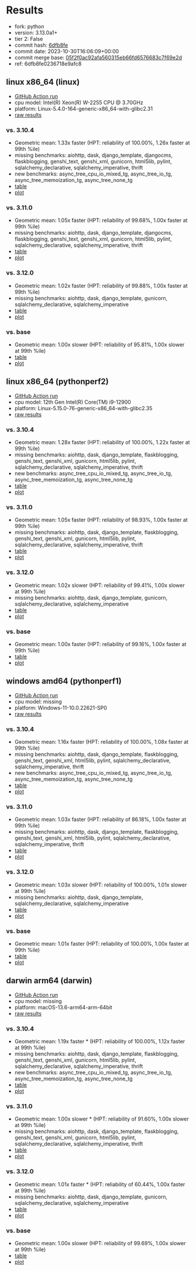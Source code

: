 # Results

- fork: python
- version: 3.13.0a1+
- tier 2: False
- commit hash: [6dfb8fe](https://github.com/python/cpython/commit/6dfb8fe)
- commit date: 2023-10-30T16:06:09+00:00
- commit merge base: [05f2f0ac92afa560315eb66fd6576683c7f69e2d](https://github.com/python/cpython/commit/05f2f0ac92afa560315eb66fd6576683c7f69e2d)
- ref: 6dfb8fe0236718e9afc8

## linux x86_64 (linux)

- [GitHub Action run](https://github.com/faster-cpython/benchmarking/actions/runs/6707996351)
- cpu model: Intel(R) Xeon(R) W-2255 CPU @ 3.70GHz
- platform: Linux-5.4.0-164-generic-x86_64-with-glibc2.31
- [raw results](bm-20231030-linux-x86_64-python-6dfb8fe0236718e9afc8-3.13.0a1%2B-6dfb8fe.json)

### vs. 3.10.4

- Geometric mean: 1.33x faster (HPT: reliability of 100.00%, 1.26x faster at 99th %ile)
- missing benchmarks: aiohttp, dask, django_template, djangocms, flaskblogging, genshi_text, genshi_xml, gunicorn, html5lib, pylint, sqlalchemy_declarative, sqlalchemy_imperative, thrift
- new benchmarks: async_tree_cpu_io_mixed_tg, async_tree_io_tg, async_tree_memoization_tg, async_tree_none_tg
- [table](bm-20231030-linux-x86_64-python-6dfb8fe0236718e9afc8-3.13.0a1%2B-6dfb8fe-vs-3.10.4.md)
- [plot](bm-20231030-linux-x86_64-python-6dfb8fe0236718e9afc8-3.13.0a1%2B-6dfb8fe-vs-3.10.4.png)

### vs. 3.11.0

- Geometric mean: 1.05x faster (HPT: reliability of 99.68%, 1.00x faster at 99th %ile)
- missing benchmarks: aiohttp, dask, django_template, djangocms, flaskblogging, genshi_text, genshi_xml, gunicorn, html5lib, pylint, sqlalchemy_declarative, sqlalchemy_imperative, thrift
- [table](bm-20231030-linux-x86_64-python-6dfb8fe0236718e9afc8-3.13.0a1%2B-6dfb8fe-vs-3.11.0.md)
- [plot](bm-20231030-linux-x86_64-python-6dfb8fe0236718e9afc8-3.13.0a1%2B-6dfb8fe-vs-3.11.0.png)

### vs. 3.12.0

- Geometric mean: 1.02x faster (HPT: reliability of 99.88%, 1.00x faster at 99th %ile)
- missing benchmarks: aiohttp, dask, django_template, gunicorn, sqlalchemy_declarative, sqlalchemy_imperative
- [table](bm-20231030-linux-x86_64-python-6dfb8fe0236718e9afc8-3.13.0a1%2B-6dfb8fe-vs-3.12.0.md)
- [plot](bm-20231030-linux-x86_64-python-6dfb8fe0236718e9afc8-3.13.0a1%2B-6dfb8fe-vs-3.12.0.png)

### vs. base

- Geometric mean: 1.00x slower (HPT: reliability of 95.81%, 1.00x slower at 99th %ile)
- [table](bm-20231030-linux-x86_64-python-6dfb8fe0236718e9afc8-3.13.0a1%2B-6dfb8fe-vs-base.md)
- [plot](bm-20231030-linux-x86_64-python-6dfb8fe0236718e9afc8-3.13.0a1%2B-6dfb8fe-vs-base.png)

## linux x86_64 (pythonperf2)

- [GitHub Action run](https://github.com/faster-cpython/benchmarking/actions/runs/6707996351)
- cpu model: 12th Gen Intel(R) Core(TM) i9-12900
- platform: Linux-5.15.0-76-generic-x86_64-with-glibc2.35
- [raw results](bm-20231030-pythonperf2-x86_64-python-6dfb8fe0236718e9afc8-3.13.0a1%2B-6dfb8fe.json)

### vs. 3.10.4

- Geometric mean: 1.28x faster (HPT: reliability of 100.00%, 1.22x faster at 99th %ile)
- missing benchmarks: aiohttp, dask, django_template, flaskblogging, genshi_text, genshi_xml, gunicorn, html5lib, pylint, sqlalchemy_declarative, sqlalchemy_imperative, thrift
- new benchmarks: async_tree_cpu_io_mixed_tg, async_tree_io_tg, async_tree_memoization_tg, async_tree_none_tg
- [table](bm-20231030-pythonperf2-x86_64-python-6dfb8fe0236718e9afc8-3.13.0a1%2B-6dfb8fe-vs-3.10.4.md)
- [plot](bm-20231030-pythonperf2-x86_64-python-6dfb8fe0236718e9afc8-3.13.0a1%2B-6dfb8fe-vs-3.10.4.png)

### vs. 3.11.0

- Geometric mean: 1.05x faster (HPT: reliability of 98.93%, 1.00x faster at 99th %ile)
- missing benchmarks: aiohttp, dask, django_template, flaskblogging, genshi_text, genshi_xml, gunicorn, html5lib, pylint, sqlalchemy_declarative, sqlalchemy_imperative, thrift
- [table](bm-20231030-pythonperf2-x86_64-python-6dfb8fe0236718e9afc8-3.13.0a1%2B-6dfb8fe-vs-3.11.0.md)
- [plot](bm-20231030-pythonperf2-x86_64-python-6dfb8fe0236718e9afc8-3.13.0a1%2B-6dfb8fe-vs-3.11.0.png)

### vs. 3.12.0

- Geometric mean: 1.02x slower (HPT: reliability of 99.41%, 1.00x slower at 99th %ile)
- missing benchmarks: aiohttp, dask, django_template, gunicorn, sqlalchemy_declarative, sqlalchemy_imperative
- [table](bm-20231030-pythonperf2-x86_64-python-6dfb8fe0236718e9afc8-3.13.0a1%2B-6dfb8fe-vs-3.12.0.md)
- [plot](bm-20231030-pythonperf2-x86_64-python-6dfb8fe0236718e9afc8-3.13.0a1%2B-6dfb8fe-vs-3.12.0.png)

### vs. base

- Geometric mean: 1.00x faster (HPT: reliability of 99.16%, 1.00x faster at 99th %ile)
- [table](bm-20231030-pythonperf2-x86_64-python-6dfb8fe0236718e9afc8-3.13.0a1%2B-6dfb8fe-vs-base.md)
- [plot](bm-20231030-pythonperf2-x86_64-python-6dfb8fe0236718e9afc8-3.13.0a1%2B-6dfb8fe-vs-base.png)

## windows amd64 (pythonperf1)

- [GitHub Action run](https://github.com/faster-cpython/benchmarking/actions/runs/6707996351)
- cpu model: missing
- platform: Windows-11-10.0.22621-SP0
- [raw results](bm-20231030-pythonperf1-amd64-python-6dfb8fe0236718e9afc8-3.13.0a1%2B-6dfb8fe.json)

### vs. 3.10.4

- Geometric mean: 1.16x faster (HPT: reliability of 100.00%, 1.08x faster at 99th %ile)
- missing benchmarks: aiohttp, dask, django_template, flaskblogging, genshi_text, genshi_xml, html5lib, pylint, sqlalchemy_declarative, sqlalchemy_imperative, thrift
- new benchmarks: async_tree_cpu_io_mixed_tg, async_tree_io_tg, async_tree_memoization_tg, async_tree_none_tg
- [table](bm-20231030-pythonperf1-amd64-python-6dfb8fe0236718e9afc8-3.13.0a1%2B-6dfb8fe-vs-3.10.4.md)
- [plot](bm-20231030-pythonperf1-amd64-python-6dfb8fe0236718e9afc8-3.13.0a1%2B-6dfb8fe-vs-3.10.4.png)

### vs. 3.11.0

- Geometric mean: 1.03x faster (HPT: reliability of 86.18%, 1.00x faster at 99th %ile)
- missing benchmarks: aiohttp, dask, django_template, flaskblogging, genshi_text, genshi_xml, html5lib, pylint, sqlalchemy_declarative, sqlalchemy_imperative, thrift
- [table](bm-20231030-pythonperf1-amd64-python-6dfb8fe0236718e9afc8-3.13.0a1%2B-6dfb8fe-vs-3.11.0.md)
- [plot](bm-20231030-pythonperf1-amd64-python-6dfb8fe0236718e9afc8-3.13.0a1%2B-6dfb8fe-vs-3.11.0.png)

### vs. 3.12.0

- Geometric mean: 1.03x slower (HPT: reliability of 100.00%, 1.01x slower at 99th %ile)
- missing benchmarks: aiohttp, dask, django_template, sqlalchemy_declarative, sqlalchemy_imperative
- [table](bm-20231030-pythonperf1-amd64-python-6dfb8fe0236718e9afc8-3.13.0a1%2B-6dfb8fe-vs-3.12.0.md)
- [plot](bm-20231030-pythonperf1-amd64-python-6dfb8fe0236718e9afc8-3.13.0a1%2B-6dfb8fe-vs-3.12.0.png)

### vs. base

- Geometric mean: 1.01x faster (HPT: reliability of 100.00%, 1.00x faster at 99th %ile)
- [table](bm-20231030-pythonperf1-amd64-python-6dfb8fe0236718e9afc8-3.13.0a1%2B-6dfb8fe-vs-base.md)
- [plot](bm-20231030-pythonperf1-amd64-python-6dfb8fe0236718e9afc8-3.13.0a1%2B-6dfb8fe-vs-base.png)

## darwin arm64 (darwin)

- [GitHub Action run](https://github.com/faster-cpython/benchmarking/actions/runs/6707996351)
- cpu model: missing
- platform: macOS-13.6-arm64-arm-64bit
- [raw results](bm-20231030-darwin-arm64-python-6dfb8fe0236718e9afc8-3.13.0a1%2B-6dfb8fe.json)

### vs. 3.10.4

- Geometric mean: 1.19x faster \* (HPT: reliability of 100.00%, 1.12x faster at 99th %ile)
- missing benchmarks: aiohttp, dask, django_template, flaskblogging, genshi_text, genshi_xml, gunicorn, html5lib, pylint, sqlalchemy_declarative, sqlalchemy_imperative, thrift
- new benchmarks: async_tree_cpu_io_mixed_tg, async_tree_io_tg, async_tree_memoization_tg, async_tree_none_tg
- [table](bm-20231030-darwin-arm64-python-6dfb8fe0236718e9afc8-3.13.0a1%2B-6dfb8fe-vs-3.10.4.md)
- [plot](bm-20231030-darwin-arm64-python-6dfb8fe0236718e9afc8-3.13.0a1%2B-6dfb8fe-vs-3.10.4.png)

### vs. 3.11.0

- Geometric mean: 1.00x slower \* (HPT: reliability of 91.60%, 1.00x slower at 99th %ile)
- missing benchmarks: aiohttp, dask, django_template, flaskblogging, genshi_text, genshi_xml, gunicorn, html5lib, pylint, sqlalchemy_declarative, sqlalchemy_imperative, thrift
- [table](bm-20231030-darwin-arm64-python-6dfb8fe0236718e9afc8-3.13.0a1%2B-6dfb8fe-vs-3.11.0.md)
- [plot](bm-20231030-darwin-arm64-python-6dfb8fe0236718e9afc8-3.13.0a1%2B-6dfb8fe-vs-3.11.0.png)

### vs. 3.12.0

- Geometric mean: 1.01x faster \* (HPT: reliability of 60.44%, 1.00x faster at 99th %ile)
- missing benchmarks: aiohttp, dask, django_template, gunicorn, sqlalchemy_declarative, sqlalchemy_imperative
- [table](bm-20231030-darwin-arm64-python-6dfb8fe0236718e9afc8-3.13.0a1%2B-6dfb8fe-vs-3.12.0.md)
- [plot](bm-20231030-darwin-arm64-python-6dfb8fe0236718e9afc8-3.13.0a1%2B-6dfb8fe-vs-3.12.0.png)

### vs. base

- Geometric mean: 1.00x slower (HPT: reliability of 99.69%, 1.00x slower at 99th %ile)
- [table](bm-20231030-darwin-arm64-python-6dfb8fe0236718e9afc8-3.13.0a1%2B-6dfb8fe-vs-base.md)
- [plot](bm-20231030-darwin-arm64-python-6dfb8fe0236718e9afc8-3.13.0a1%2B-6dfb8fe-vs-base.png)

